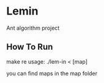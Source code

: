 # Lemin
Ant algorithm project

## How To Run
make re
usage: ./lem-in < [map]

you can find maps in the map folder

##
